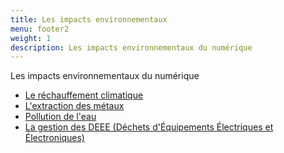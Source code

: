 ```yaml
---
title: Les impacts environnementaux
menu: footer2
weight: 1
description: Les impacts environnementaux du numérique
---
```

Les impacts environnementaux du numérique

* [Le réchauffement climatique](/page/rechauffement_climatique)
* [L'extraction des métaux](/page/penurie_des_metaux/)
* [Pollution de l'eau](/page/pollution_eau/)
* [La gestion des DEEE (Déchets d'Équipements Électriques et Électroniques)](/page/decharge_DEEE)